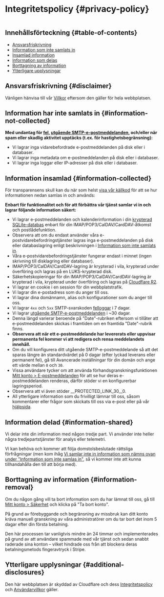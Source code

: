 # Integritetspolicy {#privacy-policy}

<img loading="lazy" src="/img/articles/privacy.webp" alt="" class="rounded-lg" />

## Innehållsförteckning {#table-of-contents}

* [Ansvarsfriskrivning](#disclaimer)
* [Information som inte samlats in](#information-not-collected)
* [Insamlad information](#information-collected)
* [Information som delas](#information-shared)
* [Borttagning av information](#information-removal)
* [Ytterligare upplysningar](#additional-disclosures)

## Ansvarsfriskrivning {#disclaimer}

Vänligen hänvisa till vår [Villkor](/terms) eftersom den gäller för hela webbplatsen.

## Information har inte samlats in {#information-not-collected}

**Med undantag för [fel](/faq#do-you-store-error-logs), [utgående SMTP-e-postmeddelanden](/faq#do-you-support-sending-email-with-smtp), och/eller när spam eller skadlig aktivitet upptäcks (t.ex. för hastighetsbegränsning):**

* Vi lagrar inga vidarebefordrade e-postmeddelanden på disk eller i databaser.
* Vi lagrar inga metadata om e-postmeddelanden på disk eller i databaser.
* Vi lagrar inga loggar eller IP-adresser på disk eller i databaser.

## Information insamlad {#information-collected}

För transparensens skull kan du när som helst <a href="https://github.com/forwardemail" target="_blank" rel="noopener noreferrer">visa vår källkod</a> för att se hur informationen nedan samlas in och används:

**Enbart för funktionalitet och för att förbättra vår tjänst samlar vi in och lagrar följande information säkert:**

* Vi lagrar e-postmeddelanden och kalenderinformation i din [krypterad SQLite-databas](/blog/docs/best-quantum-safe-encrypted-email-service) enbart för din IMAP/POP3/CalDAV/CardDAV-åtkomst och postlådefunktion.
* Observera att om du endast använder våra e-postvidarebefordringstjänster lagras inga e-postmeddelanden på disk eller databaslagring enligt beskrivningen i [Information som inte samlats in](#information-not-collected).
* Våra e-postvidarebefordringstjänster fungerar endast i minnet (ingen skrivning till disklagring eller databaser).
* IMAP/POP3/CalDAV/CardDAV-lagring är krypterad i vila, krypterad under överföring och lagras på en LUKS-krypterad disk.
* Säkerhetskopieringar för din IMAP/POP3/CalDAV/CardDAV-lagring är krypterad i vila, krypterad under överföring och lagras på [Cloudflare R2](https://www.cloudflare.com/developer-platform/r2/).
* Vi lagrar en cookie i en session för din webbplatstrafik.
* Vi lagrar din e-postadress som du anger till oss.
* Vi lagrar dina domännamn, alias och konfigurationer som du anger till oss.
* Vi lagrar `4xx` och `5xx` SMTP-svarskoden [felloggar](/faq#do-you-store-error-logs) i 7 dagar.
* Vi lagrar [utgående SMTP-e-postmeddelanden](/faq#do-you-support-sending-email-with-smtp) i ~30 dagar.
* Denna längd varierar beroende på "Date"-rubriken eftersom vi tillåter att e-postmeddelanden skickas i framtiden om en framtida "Date"-rubrik finns.
* **Observera att när ett e-postmeddelande har levererats eller uppvisar permanenta fel kommer vi att redigera och rensa meddelandets innehåll.**
* Om du vill konfigurera ditt utgående SMTP-e-postmeddelande så att det sparas längre än standardvärdet på 0 dagar (efter lyckad leverans eller permanent fel), gå till Avancerade inställningar för din domän och ange ett värde mellan `0` och `30`.
* Vissa användare tycker om att använda förhandsgranskningsfunktionen [Mitt konto > E-postmeddelanden](/my-account/emails) för att se hur deras e-postmeddelanden renderas, därför stöder vi en konfigurerbar lagringsperiod.
* Observera att vi även stöder __PROTECTED_LINK_30__0.
* All ytterligare information som du frivilligt lämnar till oss, såsom kommentarer eller frågor som skickats till oss via e-post eller på vår <a href="/help">hjälpsida</a>.

## Information delad {#information-shared}

Vi delar inte din information med någon tredje part. Vi använder inte heller några tredjepartstjänster för analys eller telemetri.

Vi kan behöva och kommer att följa domstolsbeslutade rättsliga förfrågningar (men kom ihåg [Vi samlar inte in information som nämns ovan under "Information som inte samlas in"](#information-not-collected), så vi kommer inte att kunna tillhandahålla den till att börja med).

## Borttagning av information {#information-removal}

Om du någon gång vill ta bort information som du har lämnat till oss, gå till <a href="/my-account/security">Mitt konto > Säkerhet</a> och klicka på "Ta bort konto".

På grund av förebyggande och begränsning av missbruk kan ditt konto kräva manuell granskning av våra administratörer om du tar bort det inom 5 dagar efter din första betalning.

Den här processen tar vanligtvis mindre än 24 timmar och implementerades på grund av att användare spammade med vår tjänst och sedan snabbt raderade sina konton – vilket hindrade oss från att blockera deras betalningsmetods fingeravtryck i Stripe.

## Ytterligare upplysningar {#additional-disclosures}

Den här webbplatsen är skyddad av Cloudflare och dess [Integritetspolicy](https://www.cloudflare.com/privacypolicy/) och [Användarvillkor](https://www.cloudflare.com/website-terms/) gäller.